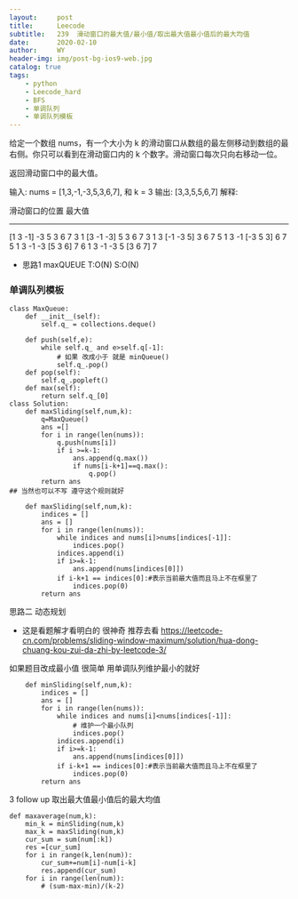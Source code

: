 ```yaml
---
layout:     post
title:      Leecode
subtitle:   239  滑动窗口的最大值/最小值/取出最大值最小值后的最大均值
date:       2020-02-10
author:     WY
header-img: img/post-bg-ios9-web.jpg
catalog: true
tags:
    - python
    - Leecode_hard
    - BFS
    - 单调队列
    - 单调队列模板
---
```


给定一个数组 nums，有一个大小为 k 的滑动窗口从数组的最左侧移动到数组的最右侧。你只可以看到在滑动窗口内的 k 个数字。滑动窗口每次只向右移动一位。

返回滑动窗口中的最大值。

输入: nums = [1,3,-1,-3,5,3,6,7], 和 k = 3
输出: [3,3,5,5,6,7] 
解释: 

  滑动窗口的位置                最大值
---------------               -----
[1  3  -1] -3  5  3  6  7       3
 1 [3  -1  -3] 5  3  6  7       3
 1  3 [-1  -3  5] 3  6  7       5
 1  3  -1 [-3  5  3] 6  7       5
 1  3  -1  -3 [5  3  6] 7       6
 1  3  -1  -3  5 [3  6  7]      7

- 思路1 maxQUEUE T:O(N) S:O(N)
### 单调队列模板

```
class MaxQueue:
    def __init__(self):
        self.q_ = collections.deque()

    def push(self,e):
        while self.q_ and e>self.q[-1]:
            # 如果 改成小于 就是 minQueue()
            self.q_.pop()
    def pop(self):
        self.q_.popleft()
    def max(self):
        return self.q_[0]
class Solution:
    def maxSliding(self,num,k):
        q=MaxQueue()
        ans =[]
        for i in range(len(nums)):
            q.push(nums[i])
            if i >=k-1:
                ans.append(q.max())
                if nums[i-k+1]==q.max():
                    q.pop()
        return ans
## 当然也可以不写 遵守这个规则就好

    def maxSliding(self,num,k):
        indices = []
        ans = []
        for i in range(len(nums)):
            while indices and nums[i]>nums[indices[-1]]:
                indices.pop()
            indices.append(i)
            if i>=k-1:
                ans.append(nums[indices[0]])
            if i-k+1 == indices[0]:#表示当前最大值而且马上不在框里了
                indices.pop(0)
        return ans
```


思路二 动态规划
- 这是看题解才看明白的 很神奇 推荐去看
https://leetcode-cn.com/problems/sliding-window-maximum/solution/hua-dong-chuang-kou-zui-da-zhi-by-leetcode-3/

如果题目改成最小值
很简单 用单调队列维护最小的就好


```
    def minSliding(self,num,k):
        indices = []
        ans = []
        for i in range(len(nums)):
            while indices and nums[i]<nums[indices[-1]]:
                # 维护一个最小队列
                indices.pop()
            indices.append(i)
            if i>=k-1:
                ans.append(nums[indices[0]])
            if i-k+1 == indices[0]:#表示当前最大值而且马上不在框里了
                indices.pop(0)
        return ans
```

3 follow up 取出最大值最小值后的最大均值


```
def maxaverage(num,k):
    min_k = minSliding(num,k)
    max_k = maxSliding(num,k)
    cur_sum = sum(num[:k])
    res =[cur_sum]
    for i in range(k,len(num)):
        cur_sum+=num[i]-num[i-k]
        res.append(cur_sum)
    for i in range(len(num)):
        # (sum-max-min)/(k-2)

```